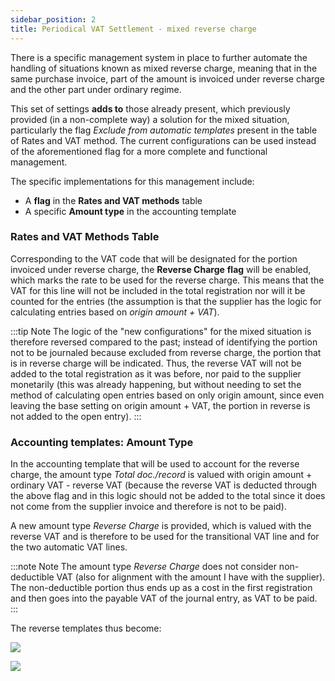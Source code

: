 ```yaml
---
sidebar_position: 2
title: Periodical VAT Settlement - mixed reverse charge
---
```


There is a specific management system in place to further automate the handling of situations known as mixed reverse charge, meaning that in the same purchase invoice, part of the amount is invoiced under reverse charge and the other part under ordinary regime.

This set of settings **adds to** those already present, which previously provided (in a non-complete way) a solution for the mixed situation, particularly the flag *Exclude from automatic templates* present in the table of Rates and VAT method. The current configurations can be used instead of the aforementioned flag for a more complete and functional management.



The specific implementations for this management include:

- A **flag** in the **Rates and VAT methods** table
- A specific **Amount type** in the accounting template

### Rates and VAT Methods Table

Corresponding to the VAT code that will be designated for the portion invoiced under reverse charge, the **Reverse Charge** **flag** will be enabled, which marks the rate to be used for the reverse charge. This means that the VAT for this line will not be included in the total registration nor will it be counted for the entries (the assumption is that the supplier has the logic for calculating entries based on *origin amount + VAT*).

:::tip Note
The logic of the "new configurations" for the mixed situation is therefore reversed compared to the past; instead of identifying the portion not to be journaled because excluded from reverse charge, the portion that is in reverse charge will be indicated.
Thus, the reverse VAT will not be added to the total registration as it was before, nor paid to the supplier monetarily (this was already happening, but without needing to set the method of calculating open entries based on only origin amount, since even leaving the base setting on origin amount + VAT, the portion in reverse is not added to the open entry).
:::

### Accounting templates: Amount Type

In the accounting template that will be used to account for the reverse charge, the amount type *Total doc./record* is valued with origin amount + ordinary VAT - reverse VAT (because the reverse VAT is deducted through the above flag and in this logic should not be added to the total since it does not come from the supplier invoice and therefore is not to be paid).

A new amount type *Reverse Charge* is provided, which is valued with the reverse VAT and is therefore to be used for the transitional VAT line and for the two automatic VAT lines.

:::note Note
The amount type *Reverse Charge* does not consider non-deductible VAT (also for alignment with the amount I have with the supplier). The non-deductible portion thus ends up as a cost in the first registration and then goes into the payable VAT of the journal entry, as VAT to be paid.
:::

The reverse templates thus become: 

![](/img/it-it/finance-area/other/mixrev1.png)

![](/img/it-it/finance-area/other/mixrev2.png)